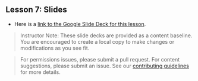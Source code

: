 
## Lesson 7: Slides
- Here is a [link to the Google Slide Deck for this lesson](https://docs.google.com/presentation/d/17VAxbxRfx3ve6kLj733VqWsYtw9aNUV4hvqpkFy8_JA/edit?usp=sharing).

> Instructor Note: These slide decks are provided as a content baseline. You are encouraged to create a local copy to make changes or modifications as you see fit. 

> For permissions issues, please submit a pull request. For content suggestions, please submit an issue. See our [contributing guidelines](../../../../contributing.md) for more details.
